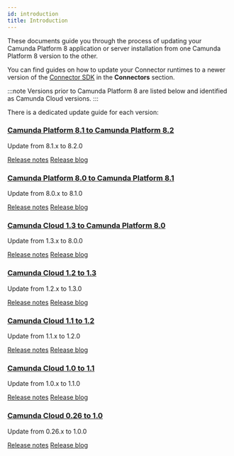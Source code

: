 ```yaml
---
id: introduction
title: Introduction
---
```


These documents guide you through the process of updating your Camunda Platform 8
application or server installation from one Camunda Platform 8 version to the other.

You can find guides on how to update your Connector runtimes to a newer version of the
[Connector SDK](/components/connectors/connector-sdk.md)
in the **Connectors** section.

:::note
Versions prior to Camunda Platform 8 are listed below and identified as Camunda Cloud versions.
:::

There is a dedicated update guide for each version:

### [Camunda Platform 8.1 to Camunda Platform 8.2](../810-to-820)

Update from 8.1.x to 8.2.0

[Release notes](https://github.com/camunda/camunda-platform/releases/tag/8.2.0)
[Release blog](https://camunda.com/blog/2023/04/camunda-platform-8-2-key-to-scaling-automation/)

### [Camunda Platform 8.0 to Camunda Platform 8.1](../800-to-810)

Update from 8.0.x to 8.1.0

[Release notes](https://github.com/camunda/camunda-platform/releases/tag/8.1.0)
[Release blog](https://camunda.com/blog/2022/10/camunda-platform-8-1-released-whats-new/)

### [Camunda Cloud 1.3 to Camunda Platform 8.0](../130-to-800)

Update from 1.3.x to 8.0.0

[Release notes](https://github.com/camunda/camunda-platform/releases/tag/8.0.0)
[Release blog](https://camunda.com/blog/2022/04/camunda-platform-8-0-released-whats-new/)

### [Camunda Cloud 1.2 to 1.3](../120-to-130)

Update from 1.2.x to 1.3.0

[Release notes](https://github.com/camunda-cloud/zeebe/releases/tag/1.3.0)
[Release blog](https://camunda.com/blog/2022/01/camunda-cloud-1-3-0-released/)

### [Camunda Cloud 1.1 to 1.2](../110-to-120)

Update from 1.1.x to 1.2.0

[Release notes](https://github.com/camunda-cloud/zeebe/releases/tag/1.2.0)
[Release blog](https://camunda.com/blog/2021/10/camunda-cloud-1-2-0-released/)

### [Camunda Cloud 1.0 to 1.1](../100-to-110)

Update from 1.0.x to 1.1.0

[Release notes](https://github.com/camunda-cloud/zeebe/releases/tag/1.1.0)
[Release blog](https://camunda.com/blog/2021/07/camunda-cloud-110-released/)

### [Camunda Cloud 0.26 to 1.0](../026-to-100)

Update from 0.26.x to 1.0.0

[Release notes](https://github.com/camunda-cloud/zeebe/releases/tag/1.0.0)
[Release blog](https://camunda.com/blog/2021/05/camunda-cloud-10-released/)
